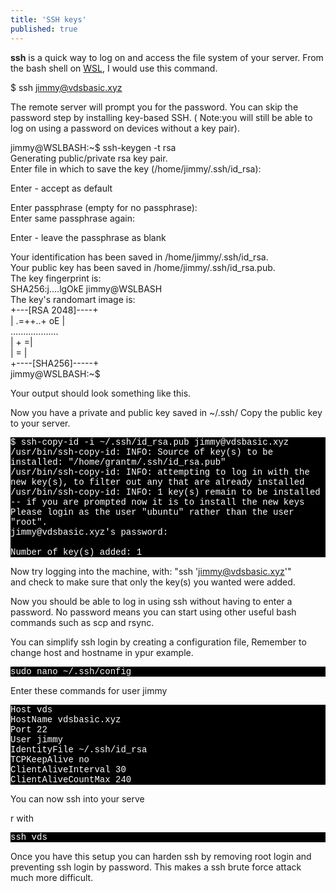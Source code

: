 ```yaml
---
title: 'SSH keys'
published: true
---
```


<p>    
    <b>ssh</b> is a quick way to log on and access the file system of your server. From the bash shell on <a href="https://vdsbasic.xyz/install-lamp-on-windows-10/">WSL</a>, I would use this command.</p>

<p style="font-family:Courier; color:white; background-color:black;">

$ ssh  jimmy@vdsbasic.xyz

</p>

<p>The remote server will prompt you for the password. You can skip the password step by installing key-based SSH. ( Note:you will still be able to log on using a password on devices without a key pair).</p>


<p style="font-family:Courier; color:white; background-color:black;">


jimmy@WSLBASH:~$ ssh-keygen -t rsa<br>
Generating public/private rsa key pair.<br>
Enter file in which to save the key (/home/jimmy/.ssh/id_rsa):<br>
  

</p>
<p>
Enter - accept as default</p>

<p style="font-family:Courier; color:white; background-color:black;">

Enter passphrase (empty for no passphrase):<br>
Enter same passphrase again:<br>

</p>

<p>Enter - leave the passphrase as blank</p>


<p style="font-family:Courier; color:white; background-color:black;">

Your identification has been saved in /home/jimmy/.ssh/id_rsa.<br>
Your public key has been saved in /home/jimmy/.ssh/id_rsa.pub.<br>
The key fingerprint is:<br>
SHA256:j....lgOkE jimmy@WSLBASH<br>
The key's randomart image is:<br>
+---[RSA 2048]----+<br>
|   .=++..+ oE    |<br>
...................<br>
|              + =|<br>
|               = |<br>
+----[SHA256]-----+<br>
jimmy@WSLBASH:~$<br>

</p>

<p>Your output should look something like this.</p>

<p>Now you have a private and public key saved in ~/.ssh/
Copy the public key to your server.</p>


<p style="font-family:Courier; color:white; background-color:black;">
$ ssh-copy-id -i ~/.ssh/id_rsa.pub jimmy@vdsbasic.xyz<br>
/usr/bin/ssh-copy-id: INFO: Source of key(s) to be installed: "/home/grantm/.ssh/id_rsa.pub"<br>
/usr/bin/ssh-copy-id: INFO: attempting to log in with the new key(s), to filter out any that are already installed<br>
/usr/bin/ssh-copy-id: INFO: 1 key(s) remain to be installed -- if you are prompted now it is to install the new keys<br>
Please login as the user "ubuntu" rather than the user "root".<br>
jimmy@vdsbasic.xyz's password: <br>
<br>
Number of key(s) added: 1<br>

Now try logging into the machine, with:   "ssh 'jimmy@vdsbasic.xyz'"<br>
and check to make sure that only the key(s) you wanted were added.<br>

</p>

<p>
Now you should be able to log in using ssh without having to enter a password. No password means you can start using other useful bash commands such as scp and rsync.</p>


<p>You can simplify ssh login by creating a configuration file, Remember to change host and hostname in ypur example.</p>

<p style="font-family:Courier; color:white; background-color:black;">
sudo nano ~/.ssh/config
</p>
<p>
Enter these commands for user jimmy</p>


<p style="font-family:Courier; color:white; background-color:black;">
Host vds<br>
HostName vdsbasic.xyz<br>
Port 22<br>
User jimmy<br>
IdentityFile ~/.ssh/id_rsa<br>
TCPKeepAlive no <br>
ClientAliveInterval 30<br>
ClientAliveCountMax 240<br>
</p>
<p>You can now ssh into your serve</p>
r with

<p style="font-family:Courier; color:white; background-color:black;">ssh vds</p>


<p>Once you have this setup you can harden ssh by removing root login and  preventing ssh login by password. This makes a ssh brute force attack much more difficult.</p>